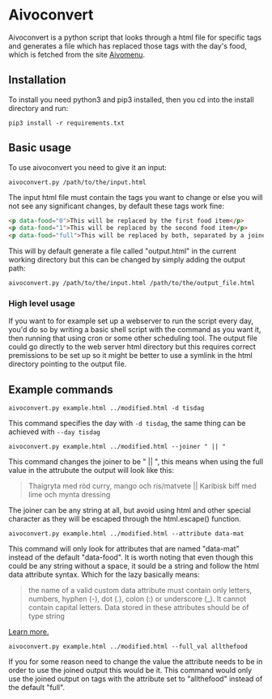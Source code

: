 # Aivoconvert

Aivoconvert is a python script that looks through a html file for specific tags and generates a file which has replaced those tags with the day's food, which is fetched from the site [Aivomenu](http://www.aivomenu.se).


## Installation
To install you need python3 and pip3 installed, then you cd into the install directory and run:

`pip3 install -r requirements.txt`


## Basic usage
To use aivoconvert you need to give it an input:

`aivoconvert.py /path/to/the/input.html`

The input html file must contain the tags you want to change or else you will not see any significant changes,
by default these tags work fine:
```html
<p data-food="0">This will be replaced by the first food item</p>
<p data-food="1">This will be replaced by the second food item</p>
<p data-food="full">This will be replaced by both, separated by a joiner</p>
```

This will by default generate a file called "output.html" in the current working directory but this can be changed by simply adding the output path:

`aivoconvert.py /path/to/the/input.html /path/to/the/output_file.html`

### High level usage
If you want to for example set up a webserver to run the script every day, you'd do so by writing a basic shell script with the command as you want it, then running that using cron or some other scheduling tool. The output file could go directly to the web server html directory but this requires correct premissions to be set up so it might be better to use a symlink in the html directory pointing to the output file.

## Example commands

`aivoconvert.py example.html ../modified.html -d tisdag`

This command specifies the day with `-d tisdag`, the same thing can be achieved with `--day tisdag`

`aivoconvert.py example.html ../modified.html --joiner " || "`

This command changes the joiner to be " || ", this means when using the full value in the attrubute the output will look like this:
> Thaigryta med röd curry, mango och ris/matvete || Karibisk biff med lime och mynta dressing

The joiner can be any string at all, but avoid using html and other special character as they will be escaped through the html.escape() function.

`aivoconvert.py example.html ../modified.html --attribute data-mat`

This command will only look for attributes that are named "data-mat" instead of the default "data-food". It is worth noting that even though this could be any string without a space, it sould be a string and follow the html data attribute syntax. Which for the lazy basically means:

> the name of a valid custom data attribute must contain only letters, numbers, hyphen (-), dot (.), colon (:) or underscore (_). It cannot contain capital letters.
> Data stored in these attributes should be of type string

[Learn more.](https://www.sitepoint.com/how-why-use-html5-custom-data-attributes/)

`aivoconvert.py example.html ../modified.html --full_val allthefood`

If you for some reason need to change the value the attribute needs to be in order to use the joined output this would be it. This command would only use the joined output on tags with the attribute set to "allthefood" instead of the default "full". 
